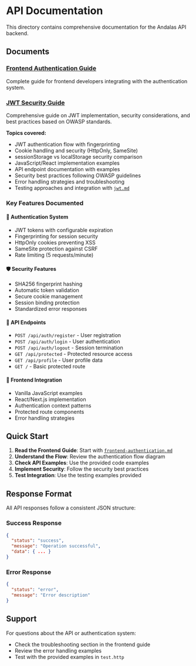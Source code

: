 # API Documentation

This directory contains comprehensive documentation for the Andalas API backend.

## Documents

### [Frontend Authentication Guide](./frontend-authentication.md)
Complete guide for frontend developers integrating with the authentication system.

### [JWT Security Guide](./jwt.md)
Comprehensive guide on JWT implementation, security considerations, and best practices based on OWASP standards.

**Topics covered:**
- JWT authentication flow with fingerprinting
- Cookie handling and security (HttpOnly, SameSite)
- sessionStorage vs localStorage security comparison
- JavaScript/React implementation examples
- API endpoint documentation with examples
- Security best practices following OWASP guidelines
- Error handling strategies and troubleshooting
- Testing approaches and integration with [`jwt.md`](../jwt.md)

### Key Features Documented

#### 🔐 **Authentication System**
- JWT tokens with configurable expiration
- Fingerprinting for session security
- HttpOnly cookies preventing XSS
- SameSite protection against CSRF
- Rate limiting (5 requests/minute)

#### 🛡️ **Security Features**
- SHA256 fingerprint hashing
- Automatic token validation
- Secure cookie management
- Session binding protection
- Standardized error responses

#### 📡 **API Endpoints**
- `POST /api/auth/register` - User registration
- `POST /api/auth/login` - User authentication
- `POST /api/auth/logout` - Session termination
- `GET /api/protected` - Protected resource access
- `GET /api/profile` - User profile data
- `GET /` - Basic protected route

#### 🎯 **Frontend Integration**
- Vanilla JavaScript examples
- React/Next.js implementation
- Authentication context patterns
- Protected route components
- Error handling strategies

## Quick Start

1. **Read the Frontend Guide**: Start with [`frontend-authentication.md`](./frontend-authentication.md)
2. **Understand the Flow**: Review the authentication flow diagram
3. **Check API Examples**: Use the provided code examples
4. **Implement Security**: Follow the security best practices
5. **Test Integration**: Use the testing examples provided

## Response Format

All API responses follow a consistent JSON structure:

### Success Response
```json
{
  "status": "success",
  "message": "Operation successful",
  "data": { ... }
}
```

### Error Response
```json
{
  "status": "error",
  "message": "Error description"
}
```

## Support

For questions about the API or authentication system:
- Check the troubleshooting section in the frontend guide
- Review the error handling examples
- Test with the provided examples in `test.http`